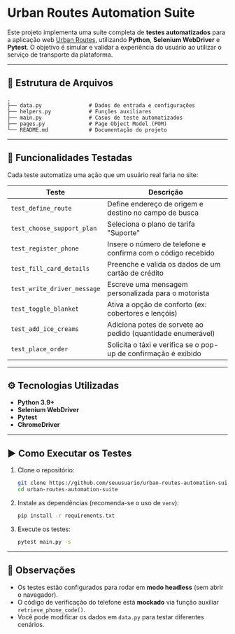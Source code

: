 # Urban Routes Automation Suite

Este projeto implementa uma suíte completa de **testes automatizados** para a aplicação web [Urban Routes](https://urbanroutes.com), utilizando **Python**, **Selenium WebDriver** e **Pytest**. O objetivo é simular e validar a experiência do usuário ao utilizar o serviço de transporte da plataforma.

---

## 📁 Estrutura de Arquivos

```
.
├── data.py               # Dados de entrada e configurações
├── helpers.py            # Funções auxiliares
├── main.py               # Casos de teste automatizados
├── pages.py              # Page Object Model (POM)
└── README.md             # Documentação do projeto
```

---

## 🚗 Funcionalidades Testadas

Cada teste automatiza uma ação que um usuário real faria no site:

| Teste                              | Descrição                                                                 |
|-----------------------------------|---------------------------------------------------------------------------|
| `test_define_route`               | Define endereço de origem e destino no campo de busca                     |
| `test_choose_support_plan`        | Seleciona o plano de tarifa "Suporte"                                     |
| `test_register_phone`             | Insere o número de telefone e confirma com o código recebido              |
| `test_fill_card_details`          | Preenche e valida os dados de um cartão de crédito                        |
| `test_write_driver_message`       | Escreve uma mensagem personalizada para o motorista                       |
| `test_toggle_blanket`             | Ativa a opção de conforto (ex: cobertores e lençóis)                      |
| `test_add_ice_creams`             | Adiciona potes de sorvete ao pedido (quantidade enumerável)              |
| `test_place_order`                | Solicita o táxi e verifica se o pop-up de confirmação é exibido          |

---

## ⚙️ Tecnologias Utilizadas

- **Python 3.9+**
- **Selenium WebDriver**
- **Pytest**
- **ChromeDriver**

---

## ▶️ Como Executar os Testes

1. Clone o repositório:
   ```bash
   git clone https://github.com/seuusuario/urban-routes-automation-suite.git
   cd urban-routes-automation-suite
   ```

2. Instale as dependências (recomenda-se o uso de `venv`):
   ```bash
   pip install -r requirements.txt
   ```

3. Execute os testes:
   ```bash
   pytest main.py -s
   ```

---

## 🧪 Observações

- Os testes estão configurados para rodar em **modo headless** (sem abrir o navegador).
- O código de verificação do telefone está **mockado** via função auxiliar `retrieve_phone_code()`.
- Você pode modificar os dados em `data.py` para testar diferentes cenários.
